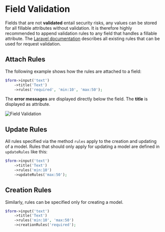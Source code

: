 # Field Validation

Fields that are not **validated** entail security risks, any values can be stored for all fillable attributes without validation. It is therefore highly recommended to append validation rules to any field that handles a fillable attribute. The [Laravel documentation](https://laravel.com/docs/7.x/validation#available-validation-rules) describes all existing rules that can be used for request validation.

## Attach Rules

The following example shows how the rules are attached to a field:

```php
$form->input('text')
    ->title('Text')
    ->rules('required', 'min:10', 'max:50');
```

The **error messages** are displayed directly below the field. The **title** is displayed as attribute.

![Field Validation](./screens/validation/validation_1.png 'Fjord field validation')

## Update Rules

All rules specified via the method `rules` apply to the creation and updating of a model. Rules that should only apply for updating a model are defined in `updateRules` like this:

```php
$form->input('text')
    ->title('Text')
    ->rules('min:10')
    ->updateRules('max:50');
```

## Creation Rules

Similarly, rules can be specified only for creating a model.

```php
$form->input('text')
    ->title('Text')
    ->rules('min:10', 'max:50')
    ->creationRules('required');
```
